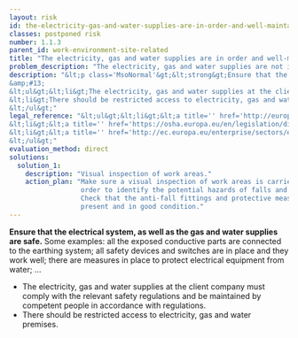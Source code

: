 ```yaml
---
layout: risk
id: the-electricity-gas-and-water-supplies-are-in-order-and-well-maintained
classes: postponed risk
number: 1.1.3
parent_id: work-environment-site-related
title: "The electricity, gas and water supplies are in order and well-maintained."
problem_description: "The electricity, gas and water supplies are not in order and/or not well-maintained."
description: "&lt;p class='MsoNormal'&gt;&lt;strong&gt;Ensure that the electrical system, as well as the gas and water supplies are safe.&lt;/strong&gt; Some examples: all the exposed conductive parts are connected to the earthing system; all safety devices and switches are in place and they work well; there are measures in place to protect electrical equipment from water; ... &lt;/p&gt;&amp;#13;
&amp;#13;
&lt;ul&gt;&lt;li&gt;The electricity, gas and water supplies at the client company must comply with the relevant safety regulations and be maintained by competent people in accordance with regulations.&lt;/li&gt;&amp;#13;
&lt;li&gt;There should be restricted access to electricity, gas and water premises.&lt;/li&gt;&amp;#13;
&lt;/ul&gt;"
legal_reference: "&lt;ul&gt;&lt;li&gt;&lt;a title='' href='http://europa.eu/legislation_summaries/employment_and_social_policy/health_hygiene_safety_at_work/c11113_en.htm' rel='nofollow' target='_blank'&gt;89/391/CEE Implementing measures to improve the health and safety of workers (framework directive).&lt;/a&gt;&lt;/li&gt;&amp;#13;
&lt;li&gt;&lt;a title='' href='https://osha.europa.eu/en/legislation/directives/workplaces-equipment-signs-personal-protective-equipment/osh-directives/2' rel='nofollow' target='_blank'&gt;89/654/EEC Directive on the minimum safety and health requirements for the workplace&lt;/a&gt;.&lt;/li&gt;&amp;#13;
&lt;li&gt;&lt;a title='' href='http://ec.europa.eu/enterprise/sectors/electrical/documents/lvd/legislation/' target='_blank' rel='nofollow'&gt;2006/95/EC Directive on the harmonisation of the laws of Member States relating to electrical equipment designed for use within certain voltage limits&lt;/a&gt;.&lt;/li&gt;&amp;#13;
&lt;/ul&gt;"
evaluation_method: direct
solutions:
  solution_1:
    description: "Visual inspection of work areas."
    action_plan: "Make sure a visual inspection of work areas is carried out in
                  order to identify the potential hazards of falls and slips.
                  Check that the anti-fall fittings and protective measures are
                  present and in good condition."
---
```

**Ensure that the electrical system, as well as the gas and water supplies are safe.** Some examples: all the exposed conductive parts are connected to the earthing system; all safety devices and switches are in place and they work well; there are measures in place to protect electrical equipment from water; ... 

  * The electricity, gas and water supplies at the client company must comply with the relevant safety regulations and be maintained by competent people in accordance with regulations.
  * There should be restricted access to electricity, gas and water premises.


